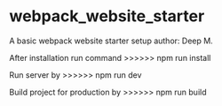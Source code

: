 # webpack_website_starter
A basic webpack website starter setup
author: Deep M.

After installation run command >>>>>>
npm run install

Run server by >>>>>>
npm run dev

Build project for production by >>>>>>
npm run build
